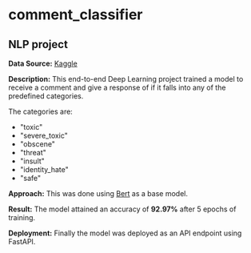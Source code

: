 # comment_classifier

## NLP project

**Data Source:** [Kaggle](https://www.kaggle.com/datasets/julian3833/jigsaw-toxic-comment-classification-challenge)

**Description:** This end-to-end Deep Learning project trained a 
model to receive a comment and give a response of if it falls into 
any of the predefined categories.

The categories are:

- "toxic"
- "severe_toxic"
- "obscene"
- "threat"
- "insult"
- "identity_hate"
- "safe"

**Approach:** This was done using [Bert](https://tfhub.dev/tensorflow/bert_en_uncased_L-12_H-768_A-12/4)
as a base model.

**Result:** The model attained an accuracy of **92.97%** after 5 epochs of training.

**Deployment:** Finally the model was deployed as an API endpoint using FastAPI.
